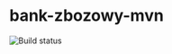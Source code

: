 # bank-zbozowy-mvn

![Build status](<https://travis-ci.com/simek456/bank-zbozowy-mvn.svg?branch=main>)

